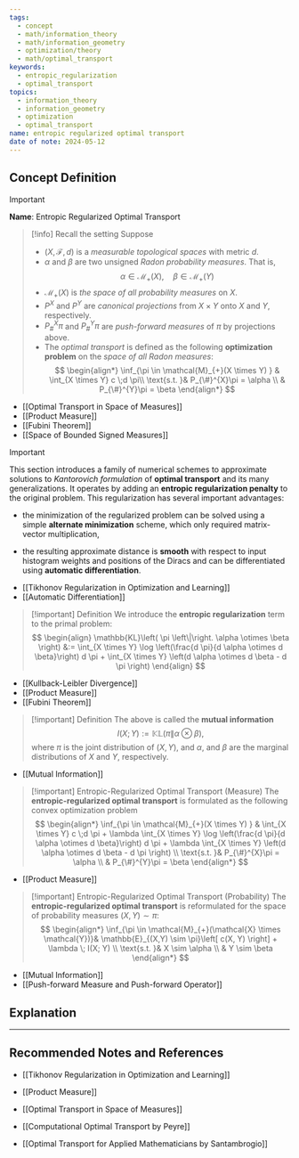 ```yaml
---
tags:
  - concept
  - math/information_theory
  - math/information_geometry
  - optimization/theory
  - math/optimal_transport
keywords:
  - entropic_regularization
  - optimal_transport
topics:
  - information_theory
  - information_geometry
  - optimization
  - optimal_transport
name: entropic regularized optimal transport
date of note: 2024-05-12
---
```


## Concept Definition

>[!important]
>**Name**: Entropic Regularized Optimal Transport

>[!info] Recall the setting
>Suppose 
>- $(X, \mathscr{F}, d)$ is a *measurable topological spaces* with metric $d$.
>- $\alpha$ and $\beta$ are two unsigned *Radon probability measures*. That is, 
>  $$
>  \alpha \in \mathcal{M}_{+}(X), \quad \beta \in \mathcal{M}_{+}(Y)
> $$
>- $\mathcal{M}_{+}(X)$ is *the space of all probability measures* on $X$.
>- $P^{X}$ and $P^{Y}$ are *canonical projections* from $X \times Y$ onto $X$ and $Y$, respectively.
>- $P^{X}_{\#}\pi$ and  $P^{Y}_{\#}\pi$ are *push-forward measures* of $\pi$ by projections above.
>- The *optimal transport* is defined as the following **optimization problem** on the *space of all Radon measures*:
>$$
>\begin{align*}
>\inf_{\pi \in \mathcal{M}_{+}(X \times Y) } & \int_{X \times Y} c \;d \pi\\
\text{s.t. }&  P_{\#}^{X}\pi = \alpha \\
& P_{\#}^{Y}\pi = \beta
\end{align*}
>$$  

- [[Optimal Transport in Space of Measures]]
- [[Product Measure]]
- [[Fubini Theorem]]
- [[Space of Bounded Signed Measures]]

>[!important]
>This section introduces a family of numerical schemes to approximate solutions to *Kantorovich formulation* of **optimal transport** and its many generalizations. It operates by adding an **entropic regularization penalty** to the original problem. This regularization has several important advantages:
> - the minimization of the regularized problem can be solved using a simple **alternate minimization** scheme, which only required matrix-vector multiplication, 
> 
> - the resulting approximate distance is **smooth** with respect to input histogram weights and positions of the Diracs and can be differentiated using **automatic differentiation**.

- [[Tikhonov Regularization in Optimization and Learning]]
- [[Automatic Differentiation]]

>[!important] Definition
>We introduce the **entropic regularization** term to the primal problem:
>$$
> \begin{align}
> \mathbb{KL}\left( \pi \left\|\right. \alpha \otimes \beta \right) &:= \int_{X \times Y}   \log \left(\frac{d \pi}{d \alpha \otimes d \beta}\right)  d \pi +   \int_{X \times Y} \left(d \alpha \otimes d \beta - d \pi \right)
> \end{align}
>$$

- [[Kullback-Leibler Divergence]]
- [[Product Measure]]
- [[Fubini Theorem]]



>[!important] Definition
>The above is called the **mutual information** 
>$$I(X; Y) := \mathbb{KL}\left( \pi \left\|\right. \alpha \otimes \beta \right),$$
>where $\pi$ is the joint distribution of $(X, Y)$, and $\alpha$, and $\beta$ are the marginal distributions of $X$ and $Y$, respectively.

- [[Mutual Information]]

>[!important] Entropic-Regularized Optimal Transport (Measure)
>The **entropic-regularized optimal transport** is formulated as the following convex optimization problem
>$$
>\begin{align*}
>\inf_{\pi \in \mathcal{M}_{+}(X \times Y) } & \int_{X \times Y} c \;d \pi + \lambda   \int_{X \times Y}   \log \left(\frac{d \pi}{d \alpha \otimes d \beta}\right)  d \pi + \lambda \int_{X \times Y} \left(d \alpha \otimes d \beta - d \pi \right)  \\
\text{s.t. }&  P_{\#}^{X}\pi = \alpha \\
& P_{\#}^{Y}\pi = \beta
\end{align*}
>$$

- [[Product Measure]]

>[!important] Entropic-Regularized Optimal Transport (Probability)
>The **entropic-regularized optimal transport** is reformulated for the space of probability measures $(X, Y) \sim \pi$:
>$$
>\begin{align*}
>\inf_{\pi \in \mathcal{M}_{+}(\mathcal{X} \times \mathcal{Y})}& \mathbb{E}_{(X,Y) \sim \pi}\left[ c(X, Y) \right]  + \lambda \; I(X; Y)  \\
\text{s.t. }&  X \sim \alpha \\
& Y \sim \beta
\end{align*}
>$$

- [[Mutual Information]]
- [[Push-forward Measure and Push-forward Operator]]


## Explanation







-----------
##  Recommended Notes and References


- [[Tikhonov Regularization in Optimization and Learning]]

- [[Product Measure]]

- [[Optimal Transport in Space of Measures]]
- [[Computational Optimal Transport by Peyre]]
- [[Optimal Transport for Applied Mathematicians by Santambrogio]]